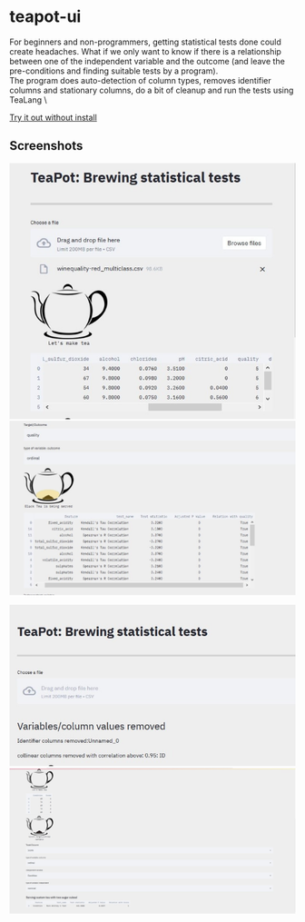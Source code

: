 # teapot-ui
For beginners and non-programmers, getting statistical tests done could create headaches. What if we only want to know if there is a relationship between one of the independent variable and the outcome (and leave the pre-conditions and finding suitable tests by a program). \
The program does auto-detection of column types, removes identifier columns and stationary columns,  do a bit of cleanup and run the tests using TeaLang \

[Try it out without install](https://dossiers.page/teapot-simplifying-statistical-tests-with-a-click/)

## Screenshots
![data load wine-quality](wine_quality_file_load.jpg "Data Load")
![automated test with wine quality data](wine_quality_default_tests.jpg "Default tests")

![ar cleanup](teapot_ar_condition_cleanup.jpg "Cleanup ")
![one sided test](teapot_ar_condition.jpg "One sided test")


